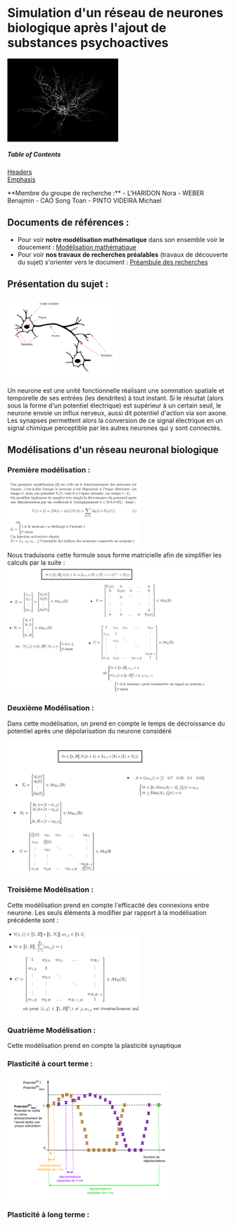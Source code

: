 # Simulation d'un réseau de neurones biologique après l'ajout de substances psychoactives

<img src="Annexes/Images/neurone_illustration.png" width="50%" align="middle">


##### Table of Contents  
[Headers](#membres)  
[Emphasis](#emphasis)  



<a name="membres"/>
**Membre du groupe de recherche :**
- L'HARIDON Nora
- WEBER Benajmin
- CAO Song Toan 
- PINTO VIDEIRA Michael

## Documents de références :
- Pour voir __notre modélisation mathématique__ dans son ensemble voir le doucement : [Modélisation mathématique](/Annexes/Documents/reseau-neuronal-biologique-theorie.pdf)
- Pour voir __nos travaux de recherches préalables__ (travaux de découverte du sujet) s'orienter vers le document : [Préambule des recherches](/Annexes/Documents/recherche_reseau_neurone.pdf)

## Présentation du sujet :
<img src="Annexes/Images/structure_neurone_biologique.png" width="50%" align="middle">

Un neurone est une unité fonctionnelle réalisant une sommation spatiale et temporelle de ses entrées (les dendrites) à tout instant. Si le résultat (alors sous la forme d'un potentiel électrique) est supérieur à un certain seuil, le neurone envoie un influx nerveux, aussi dit potentiel d'action via son axone. Les synapses permettent alors la conversion de ce signal électrique en un signal chimique perceptible par les autres neurones qui y sont connectés. 

## Modélisations d'un réseau neuronal biologique

### Première modélisation :
<img src="Annexes/Images/formule_model_simple.png" width="60%" align="middle">

Nous traduisons cette formule sous forme matricielle afin de simplifier les calculs par la suite :
<img src="Annexes/Images/formule_model_simple_matricielle.png" width="90%" align="middle">

### Deuxième Modélisation :
Dans cette modélisation, on prend en compte le temps de décroissance du potentiel après une dépolarisation du neurone considéré

<img src="Annexes/Images/formule_decroissance_temps.png" width="90%" align="middle">

### Troisième Modélisation :
Cette modélisation prend en compte l'efficacité des connexions entre neurone. Les seuls éléments à modifier par rapport à la modélisation précédente sont : 

<img src="Annexes/Images/formule_poids_connexions.png" width="60%" align="middle">

### Quatrième Modélisation :
Cette modélisation prend en compte la plasticité synaptique
### Plasticité à court terme :

<img src="Annexes/Images/plasticite_court_terme.png" width="75%" align="middle">

### Plasticité à long terme :
